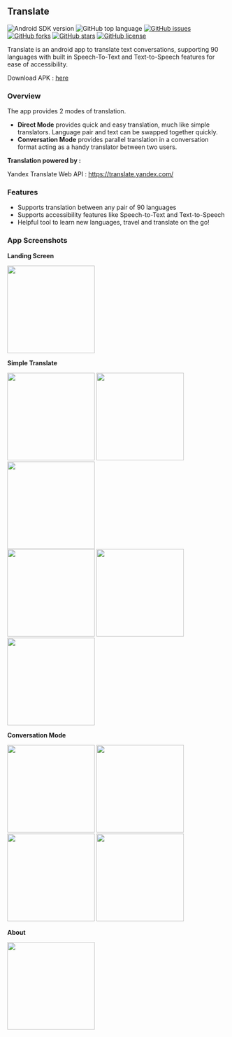 ## Translate


![Android SDK version](https://img.shields.io/badge/Android%20SDK-%20%3E%3D%2021-blue.svg)
![GitHub top language](https://img.shields.io/github/languages/top/apaar97/TranslateApp.svg)
[![GitHub issues](https://img.shields.io/github/issues/apaar97/TranslateApp.svg)](https://github.com/apaar97/TranslateApp/issues)
[![GitHub forks](https://img.shields.io/github/forks/apaar97/TranslateApp.svg)](https://github.com/apaar97/TranslateApp/network)
[![GitHub stars](https://img.shields.io/github/stars/apaar97/TranslateApp.svg)](https://github.com/apaar97/TranslateApp/stargazers)
[![GitHub license](https://img.shields.io/github/license/apaar97/TranslateApp.svg?color=blue)](https://github.com/apaar97/TranslateApp/blob/master/LICENSE)

Translate is an android app to translate text conversations, supporting 90 languages with built in Speech-To-Text and Text-to-Speech features for ease of accessibility.

Download APK : [here](https://drive.google.com/open?id=1K6fCszUJhyBJzqRlfmsclkYVca1SNcBa)


### Overview

The app provides 2 modes of translation. 

* **Direct Mode** provides quick and easy translation, much like simple translators. Language pair and text can be swapped together quickly.
* **Conversation Mode** provides parallel translation in a conversation format acting as a handy translator between two users.

**Translation powered by :**  

Yandex Translate Web API : https://translate.yandex.com/

### Features

* Supports translation between any pair of 90 languages 
* Supports accessibility features like Speech-to-Text and Text-to-Speech
* Helpful tool to learn new languages, travel and translate on the go!

### App Screenshots

**Landing Screen**

<img src="screenshots/landing.png" width="200">

**Simple Translate**

<img src="screenshots/direct_language_select.png" width="200"> <img src="screenshots/direct_language_selected.png" width="200"> <img src="screenshots/direct_speak_now.png" width="200">  
<img src="screenshots/direct_speech_to_text.png" width="200"> <img src="screenshots/direct_translate.png" width="200"> <img src="screenshots/direct_swap.png" width="200">

**Conversation Mode**

<img src="screenshots/conversation.png" width="200">  <img src="screenshots/conversation_speech_to_text.png" width="200"> 
<img src="screenshots/conversation_speech_to_text_dialog_choices.png" width="200">  <img src="screenshots/conversation_text_translated.png" width="200">

**About**

<img src="screenshots/about.png" width="200">

 

